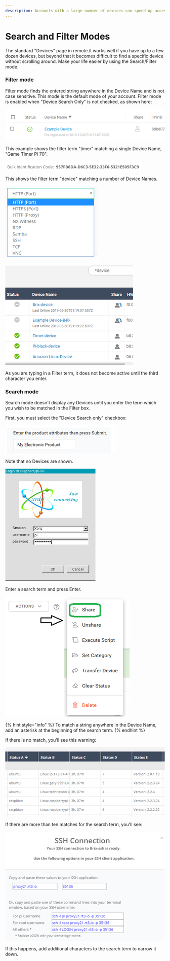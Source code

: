 ```yaml
---
description: Accounts with a large number of devices can speed up access using this mode
---
```


# Search and Filter Modes

The standard "Devices" page in remote.it works well if you have up to a few dozen devices, but beyond that it becomes difficult to find a specific device without scrolling around.  Make your life easier by using the Search/Filter mode.

### Filter mode

Filter mode finds the entered string anywhere in the Device Name and is not case sensitive.  This mode is the default mode of your account.   Filter mode is enabled when "Device Search Only" is not checked, as shown here:

![](../../../.gitbook/assets/image%20%28238%29.png)

This example shows the filter term "timer" matching a single Device Name, "Game Timer Pi 70".

![](../../../.gitbook/assets/image%20%28399%29.png)

This shows the filter term "device" matching a number of Device Names.

![](../../../.gitbook/assets/image%20%28287%29.png)

![](../../../.gitbook/assets/image%20%2854%29.png)

As you are typing in a Filter term, it does not become active until the third character you enter.

### Search mode

Search mode doesn't display any Devices until you enter the term which you wish to be matched in the Filter box.

First, you must select the "Device Search only" checkbox:

![](../../../.gitbook/assets/image%20%28343%29.png)

Note that no Devices are shown.

![](../../../.gitbook/assets/image%20%28144%29.png)

Enter a search term and press Enter.  

![](../../../.gitbook/assets/image%20%28338%29.png)

{% hint style="info" %}
To match a string anywhere in the Device Name, add an asterisk at the beginning of the search term.
{% endhint %}

If there is no match, you'll see this warning:

![](../../../.gitbook/assets/image%20%28157%29.png)

If there are more than ten matches for the search term, you'll see:

![](../../../.gitbook/assets/image%20%2841%29.png)

If this happens, add additional characters to the search term to narrow it down.

